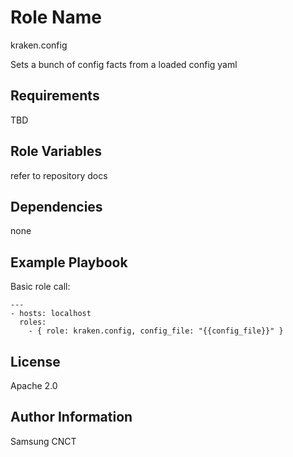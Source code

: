 Role Name
=========
kraken.config

Sets a bunch of config facts from a loaded config yaml

Requirements
------------

TBD

Role Variables
--------------

refer to repository docs

Dependencies
------------

none

Example Playbook
----------------

Basic role call:

    ---
    - hosts: localhost
      roles:
        - { role: kraken.config, config_file: "{{config_file}}" }

License
-------

Apache 2.0

Author Information
------------------

Samsung CNCT

